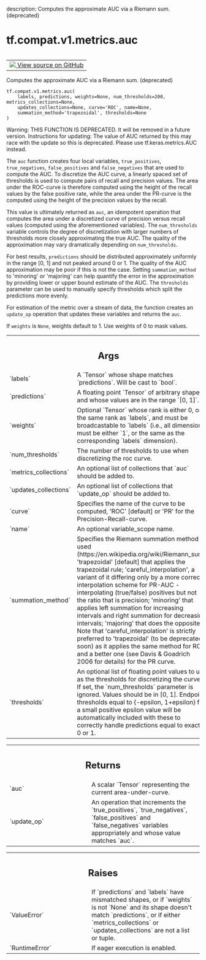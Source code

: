 description: Computes the approximate AUC via a Riemann sum. (deprecated)

<div itemscope itemtype="http://developers.google.com/ReferenceObject">
<meta itemprop="name" content="tf.compat.v1.metrics.auc" />
<meta itemprop="path" content="Stable" />
</div>

# tf.compat.v1.metrics.auc

<!-- Insert buttons and diff -->

<table class="tfo-notebook-buttons tfo-api nocontent" align="left">
<td>
  <a target="_blank" href="https://github.com/tensorflow/tensorflow/blob/r2.3/tensorflow/python/ops/metrics_impl.py#L629-L859">
    <img src="https://www.tensorflow.org/images/GitHub-Mark-32px.png" />
    View source on GitHub
  </a>
</td>
</table>



Computes the approximate AUC via a Riemann sum. (deprecated)

<pre class="devsite-click-to-copy prettyprint lang-py tfo-signature-link">
<code>tf.compat.v1.metrics.auc(
    labels, predictions, weights=None, num_thresholds=200, metrics_collections=None,
    updates_collections=None, curve='ROC', name=None,
    summation_method='trapezoidal', thresholds=None
)
</code></pre>



<!-- Placeholder for "Used in" -->

Warning: THIS FUNCTION IS DEPRECATED. It will be removed in a future version.
Instructions for updating:
The value of AUC returned by this may race with the update so this is deprecated. Please use tf.keras.metrics.AUC instead.

The `auc` function creates four local variables, `true_positives`,
`true_negatives`, `false_positives` and `false_negatives` that are used to
compute the AUC. To discretize the AUC curve, a linearly spaced set of
thresholds is used to compute pairs of recall and precision values. The area
under the ROC-curve is therefore computed using the height of the recall
values by the false positive rate, while the area under the PR-curve is the
computed using the height of the precision values by the recall.

This value is ultimately returned as `auc`, an idempotent operation that
computes the area under a discretized curve of precision versus recall values
(computed using the aforementioned variables). The `num_thresholds` variable
controls the degree of discretization with larger numbers of thresholds more
closely approximating the true AUC. The quality of the approximation may vary
dramatically depending on `num_thresholds`.

For best results, `predictions` should be distributed approximately uniformly
in the range [0, 1] and not peaked around 0 or 1. The quality of the AUC
approximation may be poor if this is not the case. Setting `summation_method`
to 'minoring' or 'majoring' can help quantify the error in the approximation
by providing lower or upper bound estimate of the AUC. The `thresholds`
parameter can be used to manually specify thresholds which split the
predictions more evenly.

For estimation of the metric over a stream of data, the function creates an
`update_op` operation that updates these variables and returns the `auc`.

If `weights` is `None`, weights default to 1. Use weights of 0 to mask values.

<!-- Tabular view -->
 <table class="responsive fixed orange">
<colgroup><col width="214px"><col></colgroup>
<tr><th colspan="2"><h2 class="add-link">Args</h2></th></tr>

<tr>
<td>
`labels`
</td>
<td>
A `Tensor` whose shape matches `predictions`. Will be cast to
`bool`.
</td>
</tr><tr>
<td>
`predictions`
</td>
<td>
A floating point `Tensor` of arbitrary shape and whose values
are in the range `[0, 1]`.
</td>
</tr><tr>
<td>
`weights`
</td>
<td>
Optional `Tensor` whose rank is either 0, or the same rank as
`labels`, and must be broadcastable to `labels` (i.e., all dimensions must
be either `1`, or the same as the corresponding `labels` dimension).
</td>
</tr><tr>
<td>
`num_thresholds`
</td>
<td>
The number of thresholds to use when discretizing the roc
curve.
</td>
</tr><tr>
<td>
`metrics_collections`
</td>
<td>
An optional list of collections that `auc` should be
added to.
</td>
</tr><tr>
<td>
`updates_collections`
</td>
<td>
An optional list of collections that `update_op` should
be added to.
</td>
</tr><tr>
<td>
`curve`
</td>
<td>
Specifies the name of the curve to be computed, 'ROC' [default] or
'PR' for the Precision-Recall-curve.
</td>
</tr><tr>
<td>
`name`
</td>
<td>
An optional variable_scope name.
</td>
</tr><tr>
<td>
`summation_method`
</td>
<td>
Specifies the Riemann summation method used
(https://en.wikipedia.org/wiki/Riemann_sum): 'trapezoidal' [default] that
applies the trapezoidal rule; 'careful_interpolation', a variant of it
differing only by a more correct interpolation scheme for PR-AUC -
interpolating (true/false) positives but not the ratio that is precision;
'minoring' that applies left summation for increasing intervals and right
summation for decreasing intervals; 'majoring' that does the opposite.
Note that 'careful_interpolation' is strictly preferred to 'trapezoidal'
(to be deprecated soon) as it applies the same method for ROC, and a
better one (see Davis & Goadrich 2006 for details) for the PR curve.
</td>
</tr><tr>
<td>
`thresholds`
</td>
<td>
An optional list of floating point values to use as the
thresholds for discretizing the curve. If set, the `num_thresholds`
parameter is ignored. Values should be in [0, 1]. Endpoint thresholds
equal to {-epsilon, 1+epsilon} for a small positive epsilon value will be
automatically included with these to correctly handle predictions equal to
exactly 0 or 1.
</td>
</tr>
</table>



<!-- Tabular view -->
 <table class="responsive fixed orange">
<colgroup><col width="214px"><col></colgroup>
<tr><th colspan="2"><h2 class="add-link">Returns</h2></th></tr>

<tr>
<td>
`auc`
</td>
<td>
A scalar `Tensor` representing the current area-under-curve.
</td>
</tr><tr>
<td>
`update_op`
</td>
<td>
An operation that increments the `true_positives`,
`true_negatives`, `false_positives` and `false_negatives` variables
appropriately and whose value matches `auc`.
</td>
</tr>
</table>



<!-- Tabular view -->
 <table class="responsive fixed orange">
<colgroup><col width="214px"><col></colgroup>
<tr><th colspan="2"><h2 class="add-link">Raises</h2></th></tr>

<tr>
<td>
`ValueError`
</td>
<td>
If `predictions` and `labels` have mismatched shapes, or if
`weights` is not `None` and its shape doesn't match `predictions`, or if
either `metrics_collections` or `updates_collections` are not a list or
tuple.
</td>
</tr><tr>
<td>
`RuntimeError`
</td>
<td>
If eager execution is enabled.
</td>
</tr>
</table>

